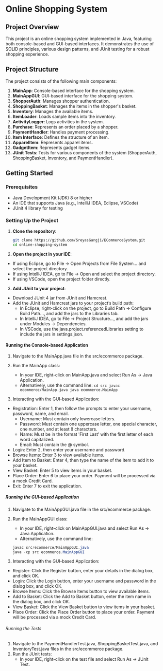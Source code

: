 # Online Shopping System

## Project Overview

This project is an online shopping system implemented in Java, featuring both console-based and GUI-based interfaces. It demonstrates the use of SOLID principles, various design patterns, and JUnit testing for a robust shopping experience.

## Project Structure

The project consists of the following main components:

1. **MainApp**: Console-based interface for the shopping system.
2. **MainAppGUI**: GUI-based interface for the shopping system.
3. **ShopperAuth**: Manages shopper authentication.
4. **ShoppingBasket**: Manages the items in the shopper's basket.
5. **Inventory**: Manages the available items.
6. **ItemLoader**: Loads sample items into the inventory.
7. **ActivityLogger**: Logs activities in the system.
8. **Purchase**: Represents an order placed by a shopper.
9. **PaymentHandler**: Handles payment processing.
10. **Item Interface**: Defines the structure of an item.
11. **ApparelItem**: Represents apparel items.
12. **GadgetItem**: Represents gadget items.
13. **JUnit Tests**: Tests for various components of the system (ShopperAuth, ShoppingBasket, Inventory, and PaymentHandler).

## Getting Started

### Prerequisites

- Java Development Kit (JDK) 8 or higher
- An IDE that supports Java (e.g., IntelliJ IDEA, Eclipse, VSCode)
- JUnit 4 library for testing

### Setting Up the Project

1. **Clone the repository**:
   ```sh
   git clone https://github.com/SreyasGangji/ECommerceSystem.git
   cd online-shopping-system
2. **Open the project in your IDE**:

- If using Eclipse, go to File -> Open Projects from File System... and select the project directory.
- If using IntelliJ IDEA, go to File -> Open and select the project directory.
- If using VSCode, open the project folder directly.

3. **Add JUnit to your project**:

- Download JUnit 4 jar from JUnit and Hamcrest.
- Add the JUnit and Hamcrest jars to your project’s build path:
    - In Eclipse, right-click on the project, go to Build Path -> Configure Build Path..., and add the jars to the Libraries tab.
    - In IntelliJ IDEA, go to File -> Project Structure..., and add the jars under Modules -> Dependencies.
    - In VSCode, use the java.project.referencedLibraries setting to include the jars in settings.json.

#### Running the Console-based Application
1. Navigate to the MainApp.java file in the src/ecommerce package.

2. Run the MainApp class:

    - In your IDE, right-click on MainApp.java and select Run As -> Java Application.
    - Alternatively, use the command line:
        `cd src
        javac ecommerce/MainApp.java
        java ecommerce.MainApp`

3. Interacting with the GUI-based Application:

- Registration: Enter 1, then follow the prompts to enter your username, password, name, and email.
    - Username: Must contain only lowercase letters.
    - Password: Must contain one uppercase letter, one special character, one number, and at least 8 characters.
    - Name: Must be in the format 'First Last' with the first letter of each word capitalized.
    - Email: Must contain the @ symbol.
- Login: Enter 2, then enter your username and password.
- Browse Items: Enter 3 to view available items.
- Add Item to Basket: Enter 4, then type the name of the item to add it to your basket.
- View Basket: Enter 5 to view items in your basket.
- Place Order: Enter 6 to place your order. Payment will be processed via a mock Credit Card.
- Exit: Enter 7 to exit the application.

##### Running the GUI-based Application
1. Navigate to the MainAppGUI.java file in the src/ecommerce package.

2. Run the MainAppGUI class:

    - In your IDE, right-click on MainAppGUI.java and select Run As -> Java Application.
    - Alternatively, use the command line:

    ```java
    javac src/ecommerce/MainAppGUI.java
    java -cp src ecommerce.MainAppGUI
    ```
3. Interacting with the GUI-based Application:

- Register: Click the Register button, enter your details in the dialog box, and click OK.
- Login: Click the Login button, enter your username and password in the dialog box, and click OK.
- Browse Items: Click the Browse Items button to view available items.
- Add to Basket: Click the Add to Basket button, enter the item name in the dialog box, and click OK.
- View Basket: Click the View Basket button to view items in your basket.
- Place Order: Click the Place Order button to place your order. Payment will be processed via a mock Credit Card.

###### Running the Tests

1. Navigate to the PaymentHandlerTest.java, ShoppingBasketTest.java, and InventoryTest.java files in the src/ecommerce package.
2. Run the JUnit tests:
    - In your IDE, right-click on the test file and select Run As -> JUnit Test.

